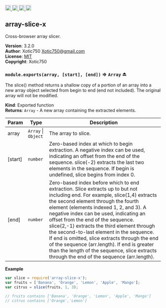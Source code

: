 <a href="https://travis-ci.org/Xotic750/array-slice-x"
   title="Travis status">
<img
   src="https://travis-ci.org/Xotic750/array-slice-x.svg?branch=master"
   alt="Travis status" height="18"/>
</a>
<a href="https://david-dm.org/Xotic750/array-slice-x"
   title="Dependency status">
<img src="https://david-dm.org/Xotic750/array-slice-x.svg"
   alt="Dependency status" height="18"/>
</a>
<a href="https://david-dm.org/Xotic750/array-slice-x#info=devDependencies"
   title="devDependency status">
<img src="https://david-dm.org/Xotic750/array-slice-x/dev-status.svg"
   alt="devDependency status" height="18"/>
</a>
<a href="https://badge.fury.io/js/array-slice-x" title="npm version">
<img src="https://badge.fury.io/js/array-slice-x.svg"
   alt="npm version" height="18"/>
</a>
<a name="module_array-slice-x"></a>

## array-slice-x
Cross-browser array slicer.

**Version**: 3.2.0  
**Author**: Xotic750 <Xotic750@gmail.com>  
**License**: [MIT](&lt;https://opensource.org/licenses/MIT&gt;)  
**Copyright**: Xotic750  
<a name="exp_module_array-slice-x--module.exports"></a>

### `module.exports(array, [start], [end])` ⇒ <code>Array</code> ⏏
The slice() method returns a shallow copy of a portion of an array into a new
array object selected from begin to end (end not included). The original
array will not be modified.

**Kind**: Exported function  
**Returns**: <code>Array</code> - A new array containing the extracted elements.  

| Param | Type | Description |
| --- | --- | --- |
| array | <code>Array</code> \| <code>Object</code> | The array to slice. |
| [start] | <code>number</code> | Zero-based index at which to begin extraction.  A negative index can be used, indicating an offset from the end of the  sequence. slice(-2) extracts the last two elements in the sequence.  If begin is undefined, slice begins from index 0. |
| [end] | <code>number</code> | Zero-based index before which to end extraction.  Slice extracts up to but not including end. For example, slice(1,4)  extracts the second element through the fourth element (elements indexed  1, 2, and 3).  A negative index can be used, indicating an offset from the end of the  sequence. slice(2,-1) extracts the third element through the second-to-last  element in the sequence.  If end is omitted, slice extracts through the end of the  sequence (arr.length).  If end is greater than the length of the sequence, slice extracts through  the end of the sequence (arr.length). |

**Example**  
```js
var slice = require('array-slice-x');
var fruits = ['Banana', 'Orange', 'Lemon', 'Apple', 'Mango'];
var citrus = slice(fruits, 1, 3);

// fruits contains ['Banana', 'Orange', 'Lemon', 'Apple', 'Mango']
// citrus contains ['Orange','Lemon']
```
